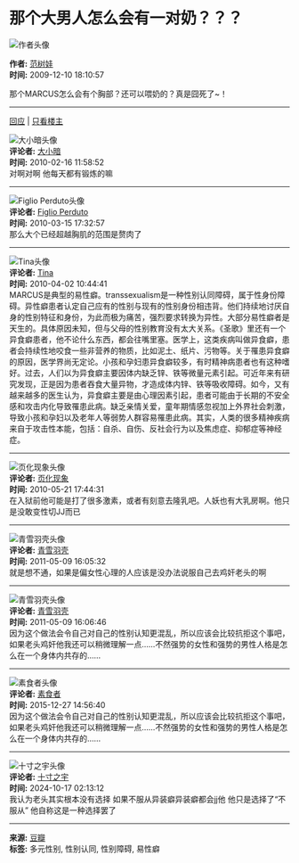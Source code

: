 # 那个大男人怎么会有一对奶？？？

![作者头像](https://img2.doubanio.com/icon/u2182172-21.jpg)

**作者:** [范树娃](https://www.douban.com/people/JAEL/)  
**时间:** 2009-12-10 18:10:57  

那个MARCUS怎么会有个胸部？还可以喂奶的？真是囧死了~！

---

[回应](https://movie.douban.com/subject/1771925/discussion/20744443/) | [只看楼主](?author=1)

![大小暗头像](https://img9.doubanio.com/icon/u1675204-54.jpg)  
**评论者:** [大小暗](https://www.douban.com/people/ciaoffen/)  
**时间:** 2010-02-16 11:58:52  
对啊对啊 他每天都有锻炼的嘛

---

![Figlio Perduto头像](https://img9.doubanio.com/icon/u2680689-5.jpg)  
**评论者:** [Figlio Perduto](https://www.douban.com/people/madmarchare/)  
**时间:** 2010-03-15 17:32:57  
那么大个已经超越胸肌的范围是赘肉了

---

![Tina头像](https://img1.doubanio.com/icon/u3451927-18.jpg)  
**评论者:** [Tina](https://www.douban.com/people/3451927/)  
**时间:** 2010-04-02 10:44:41  
MARCUS是典型的易性癖。transsexualism是一种性别认同障碍，属于性身份障碍。异性癖患者认定自己应有的性别与现有的性别身份相违背。他们持续地讨厌自身的性别特征和身份，为此而极为痛苦，强烈要求转换为异性。大部分易性癖者是天生的。具体原因未知，但与父母的性别教育没有太大关系。《圣歌》里还有一个异食癖患者，他不论什么东西，都会往嘴里塞。医学上，这类疾病叫做异食癖，患者会持续性地咬食一些非营养的物质，比如泥土、纸片、污物等。关于罹患异食癖的原因，医学界尚无定论。小孩和孕妇患异食癖较多，有时精神病患者也有这种嗜好。过去，人们以为异食癖主要因体内缺乏锌、铁等微量元素引起。可近年来有研究发现，正是因为患者吞食大量异物，才造成体内锌、铁等吸收障碍。如今，又有越来越多的医生认为，异食癖主要是由心理因素引起，患者可能由于长期的不安全感和攻击内化导致罹患此病。缺乏亲情关爱，童年期情感忽视加上外界社会刺激，导致小孩和孕妇以及老年人等弱势人群容易罹患此病。其实，人类的很多精神疾病来自于攻击性本能，包括：自杀、自伤、反社会行为以及焦虑症、抑郁症等神经症。

---

![页化现象头像](https://img3.doubanio.com/icon/u4352524-27.jpg)  
**评论者:** [页化现象](https://www.douban.com/people/oregion/)  
**时间:** 2010-05-21 17:44:31  
在入狱前他可能是打了很多激素，或者有刻意去隆乳吧。人妖也有大乳房啊。他只是没敢变性切JJ而已

---

![青雪羽壳头像](https://img1.doubanio.com/icon/u1094613-20.jpg)  
**评论者:** [青雪羽壳](https://www.douban.com/people/1094613/)  
**时间:** 2011-05-09 16:05:32  
就是想不通，如果是偏女性心理的人应该是没办法说服自己去鸡奸老头的啊

---

![青雪羽壳头像](https://img1.doubanio.com/icon/u1094613-20.jpg)  
**评论者:** [青雪羽壳](https://www.douban.com/people/1094613/)  
**时间:** 2011-05-09 16:06:46  
因为这个做法会令自己对自己的性别认知更混乱，所以应该会比较抗拒这个事吧，如果老头鸡奸他我还可以稍微理解一点……不然强势的女性和强势的男性人格是怎么在一个身体内共存的……

---

![素食者头像](https://img2.doubanio.com/icon/user_normal.jpg)  
**评论者:** [素食者](https://www.douban.com/people/56178288/)  
**时间:** 2015-12-27 14:56:40  
因为这个做法会令自己对自己的性别认知更混乱，所以应该会比较抗拒这个事吧，如果老头鸡奸他我还可以稍微理解一点……不然强势的女性和强势的男性人格是怎么在一个身体内共存的……

---

![十寸之宇头像](https://img3.doubanio.com/icon/u198841703-2.jpg)  
**评论者:** [十寸之宇](https://www.douban.com/people/198841703/)  
**时间:** 2024-10-17 02:13:12  
我认为老头其实根本没有选择 如果不服从异装癖异装癖都会jj他 他只是选择了“不服从” 他自称这是一种选择罢了

---

**来源:** [豆瓣](https://www.douban.com)  
**标签:** 多元性别, 性别认同, 性别障碍, 易性癖
<!-- tcd_original_link https://movie.douban.com/subject/1771925/discussion/20744443/ -->
